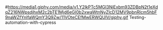 #https://media1.giphy.com/media/v1.Y2lkPTc5MGI3NjExbm93ZDBpN2t1eXdqZ216NWpsdjhxM2c2bTE1Mjd6eGI0b2xwaWtnNyZlcD12MV9pbnRlcm5hbF9naWZfYnlfaWQmY3Q9Zw/11VOteCEfMwERWQUlV/giphy.gif Testing-automation-with-cypress
